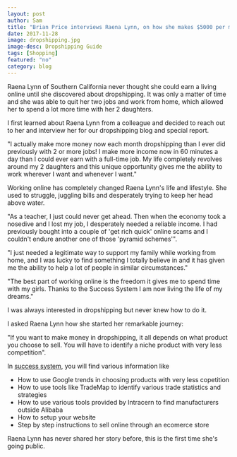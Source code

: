```yaml
---
layout: post
author: Sam
title: "Brian Price interviews Raena Lynn, on how she makes $5000 per month by dropshipping from Aliexpress"
date: 2017-11-28
image: dropshipping.jpg
image-desc: Dropshipping Guide 
tags: [Shopping]
featured: "no"
category: blog
---
```


Raena Lynn of Southern California never thought she could earn a living online until she discovered about dropshipping. It was only a matter of time and she was able to quit her two jobs and work from home, which allowed her to spend a lot more time with her 2 daughters. 

I first learned about Raena Lynn from a colleague and decided to reach out to her and interview her for our dropshipping blog and special report.

"I actually make more money now each month dropshipping than I ever did previously with 2 or more jobs! I make more income now in 60 minutes a day than I could ever earn with a full-time job. My life completely revolves around my 2 daughters and this unique opportunity gives me the ability to work wherever I want and whenever I want."

Working online has completely changed Raena Lynn's life and lifestyle. She used to struggle, juggling bills and desperately trying to keep her head above water.

"As a teacher, I just could never get ahead. Then when the economy took a nosedive and I lost my job, I desperately needed a reliable income. I had previously bought into a couple of 'get rich quick' online scams and I couldn't endure another one of those 'pyramid schemes'".

"I just needed a legitimate way to support my family while working from home, and I was lucky to find something I totally believe in and it has given me the ability to help a lot of people in similar circumstances."

"The best part of working online is the freedom it gives me to spend time with my girls. Thanks to the Success System I am now living the life of my dreams."

I was always interested in dropshipping but never knew how to do it.

I asked Raena Lynn how she started her remarkable journey:

"If you want to make money in dropshipping, it all depends on what product you choose to sell. You will have to identify a niche product with very less competition".

In [success system](http://www.mb01.com/lnk.asp?o=4728&c=918271&a=220783&l=3606), you will find various information like

- How to use Google trends in choosing products with very less copetition
- How to use tools like TradeMap to identify various trade statistics and strategies
- How to use various tools provided by Intracern to find manufacturers outside Alibaba
- How to setup your website
- Step by step instructions to sell online through an ecomerce store

Raena Lynn has never shared her story before, this is the first time she's going public.